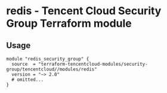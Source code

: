 # redis - Tencent Cloud Security Group Terraform module
## Usage
```hcl
module "redis_security_group" {
  source  = "terraform-tencentcloud-modules/security-group/tencentcloud//modules/redis"
  version = "~> 2.0"
  # omitted...
}
```
<!-- BEGINNING OF PRE-COMMIT-TERRAFORM DOCS HOOK -->
<!-- END OF PRE-COMMIT-TERRAFORM DOCS HOOK -->
